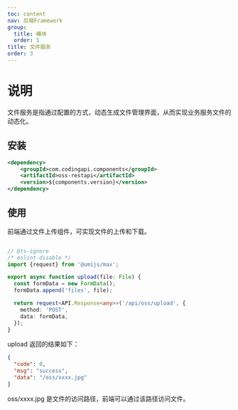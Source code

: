 ```yaml
---
toc: content
nav: 后端Framework  
group:
  title: 模块
  order: 1
title: 文件服务
order: 3
---
```


# 说明

文件服务是指通过配置的方式，动态生成文件管理界面，从而实现业务服务文件的动态化。

## 安装

```xml
<dependency>
    <groupId>com.codingapi.components</groupId>
    <artifactId>oss-restapi</artifactId>
    <version>${components.version}</version>
</dependency>
```

## 使用

前端通过文件上传组件，可实现文件的上传和下载。

```ts

// @ts-ignore
/* eslint-disable */
import {request} from '@umijs/max';

export async function upload(file: File) {
  const formData = new FormData();
  formData.append('files', file);

  return request<API.Response<any>>('/api/oss/upload', {
    method: 'POST',
    data: formData,
  });
}

```

upload 返回的结果如下：

```json
{
  "code": 0,
  "msg": "success",
  "data": "/oss/xxxx.jpg"  
}
```

oss/xxxx.jpg 是文件的访问路径，前端可以通过该路径访问文件。
